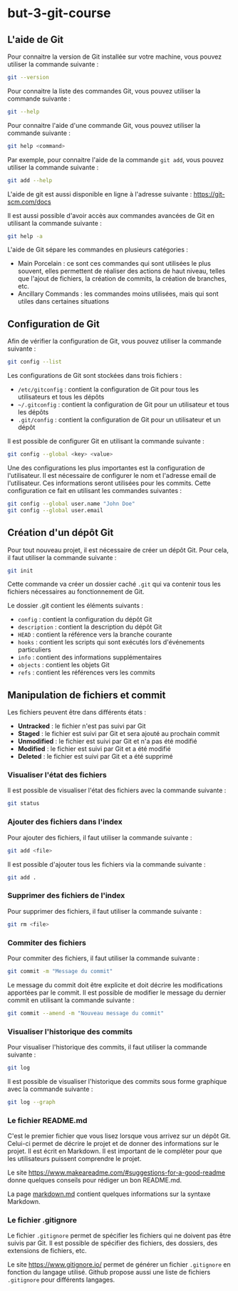 # but-3-git-course

## L'aide de Git

Pour connaitre la version de Git installée sur votre machine, vous pouvez utiliser la commande suivante :

```bash
git --version
```

Pour connaitre la liste des commandes Git, vous pouvez utiliser la commande suivante :

```bash
git --help
```

Pour connaitre l'aide d'une commande Git, vous pouvez utiliser la commande suivante :
```bash
git help <command>
````

Par exemple, pour connaitre l'aide de la commande `git add`, vous pouvez utiliser la commande suivante :
```bash
git add --help
```

L'aide de git est aussi disponible en ligne à l'adresse suivante : https://git-scm.com/docs

Il est aussi possible d'avoir accès aux commandes avancées de Git en utilisant la commande suivante :
```bash 
git help -a
```

L'aide de Git sépare les commandes en plusieurs catégories :
- Main Porcelain : ce sont ces commandes qui sont utilisées le plus souvent, elles permettent de réaliser des actions de haut niveau, telles que l'ajout de fichiers, la création de commits, la création de branches, etc.
- Ancillary Commands : les commandes moins utilisées, mais qui sont utiles dans certaines situations

## Configuration de Git

Afin de vérifier la configuration de Git, vous pouvez utiliser la commande suivante :
```bash 
git config --list
```

Les configurations de Git sont stockées dans trois fichiers :
- `/etc/gitconfig` : contient la configuration de Git pour tous les utilisateurs et tous les dépôts
- `~/.gitconfig` : contient la configuration de Git pour un utilisateur et tous les dépôts
- `.git/config` : contient la configuration de Git pour un utilisateur et un dépôt


Il est possible de configurer Git en utilisant la commande suivante :
```bash
git config --global <key> <value>
```

Une des configurations les plus importantes est la configuration de     l'utilisateur. Il est nécessaire de configurer le nom et l'adresse email de l'utilisateur. Ces informations seront utilisées pour les commits. Cette configuration ce fait en utilisant les commandes suivantes :

```bash
git config --global user.name "John Doe"
git config --global user.email 
```
## Création d'un dépôt Git
Pour tout nouveau projet, il est nécessaire de créer un dépôt Git. Pour cela, il faut utiliser la commande suivante :
```bash
git init
```

Cette commande va créer un dossier caché `.git` qui va contenir tous les fichiers nécessaires au fonctionnement de Git.

Le dossier .git contient les éléments suivants :
- `config` : contient la configuration du dépôt Git
- `description` : contient la description du dépôt Git  
- `HEAD` : contient la référence vers la branche courante
- `hooks` : contient les scripts qui sont exécutés lors d'événements particuliers
- `info` : contient des informations supplémentaires
- `objects` : contient les objets Git
- `refs` : contient les références vers les commits

## Manipulation de fichiers et commit

Les fichiers peuvent être dans différents états :
- **Untracked** : le fichier n'est pas suivi par Git
- **Staged** : le fichier est suivi par Git et sera ajouté au prochain commit
- **Unmodified** : le fichier est suivi par Git et n'a pas été modifié
- **Modified** : le fichier est suivi par Git et a été modifié
- **Deleted** : le fichier est suivi par Git et a été supprimé
### Visualiser l'état des fichiers

Il est possible de visualiser l'état des fichiers avec la commande suivante :
```bash
git status
```

### Ajouter des fichiers dans l'index

Pour ajouter des fichiers, il faut utiliser la commande suivante :
```bash     
git add <file>
```

Il est possible d'ajouter tous les fichiers via la commande suivante :
```bash     
git add .
```

### Supprimer des fichiers de l'index

Pour supprimer des fichiers, il faut utiliser la commande suivante :
```bash 
git rm <file>
```
### Commiter des fichiers

Pour commiter des fichiers, il faut utiliser la commande suivante :
```bash 
git commit -m "Message du commit"
```

Le message du commit doit être explicite et doit décrire les modifications apportées par le commit. Il est possible de modifier le message du dernier commit en utilisant la commande suivante :
```bash
git commit --amend -m "Nouveau message du commit"
```

### Visualiser l'historique des commits

Pour visualiser l'historique des commits, il faut utiliser la commande suivante :
```bash
git log
```

Il est possible de visualiser l'historique des commits sous forme graphique avec la commande suivante :
```bash     
git log --graph
```

### Le fichier README.md

C'est le premier fichier que vous lisez lorsque vous arrivez sur un dépôt Git. Celui-ci permet de décrire le projet et de donner des informations sur le projet. Il est écrit en Markdown. Il est important de le compléter pour que les utilisateurs puissent comprendre le projet. 

Le site https://www.makeareadme.com/#suggestions-for-a-good-readme donne quelques conseils pour rédiger un bon README.md.

La page [markdown.md](./markdown.md) contient quelques informations sur la syntaxe Markdown.

### Le fichier .gitignore

Le fichier `.gitignore` permet de spécifier les fichiers qui ne doivent pas être suivis par Git. Il est possible de spécifier des fichiers, des dossiers, des extensions de fichiers, etc.

Le site https://www.gitignore.io/ permet de générer un fichier `.gitignore` en fonction du langage utilisé.
Github propose aussi une liste de fichiers `.gitignore` pour différents langages.


